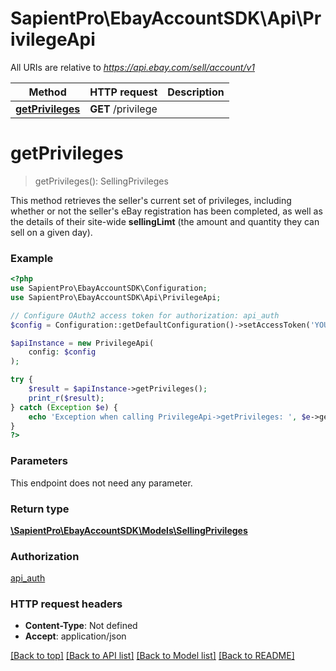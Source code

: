 # SapientPro\EbayAccountSDK\Api\PrivilegeApi

All URIs are relative to *https://api.ebay.com/sell/account/v1*

| Method                                             | HTTP request       | Description |
|----------------------------------------------------|--------------------|-------------|
| [**getPrivileges**](PrivilegeApi.md#getprivileges) | **GET** /privilege |             |

# **getPrivileges**
> getPrivileges(): SellingPrivileges



This method retrieves the seller's current set of privileges, including whether or not the seller's eBay registration has been completed, as well as the details of their site-wide <b>sellingLimt</b> (the amount and quantity they can sell on a given day).

### Example
```php
<?php
use SapientPro\EbayAccountSDK\Configuration;
use SapientPro\EbayAccountSDK\Api\PrivilegeApi;

// Configure OAuth2 access token for authorization: api_auth
$config = Configuration::getDefaultConfiguration()->setAccessToken('YOUR_ACCESS_TOKEN');

$apiInstance = new PrivilegeApi(
    config: $config
);

try {
    $result = $apiInstance->getPrivileges();
    print_r($result);
} catch (Exception $e) {
    echo 'Exception when calling PrivilegeApi->getPrivileges: ', $e->getMessage(), PHP_EOL;
}
?>
```

### Parameters
This endpoint does not need any parameter.

### Return type

[**\SapientPro\EbayAccountSDK\Models\SellingPrivileges**](../Model/SellingPrivileges.md)

### Authorization

[api_auth](../../README.md#api_auth)

### HTTP request headers

 - **Content-Type**: Not defined
 - **Accept**: application/json

[[Back to top]](#) [[Back to API list]](../../README.md#documentation-for-api-endpoints) [[Back to Model list]](../../README.md#documentation-for-models) [[Back to README]](../../README.md)

